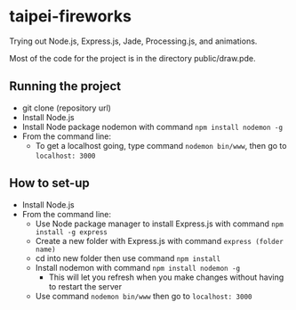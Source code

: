 # taipei-fireworks
Trying out Node.js, Express.js, Jade, Processing.js, and animations.

Most of the code for the project is in the directory public/draw.pde.

## Running the project
* git clone (repository url)
* Install Node.js
* Install Node package nodemon with command `npm install nodemon -g`
* From the command line:
  * To get a localhost going, type command `nodemon bin/www`, then go to `localhost: 3000`

## How to set-up
* Install Node.js
* From the command line:
  * Use Node package manager to install Express.js with command `npm install -g express`
  * Create a new folder with Express.js with command `express (folder name)`
  * cd into new folder then use command `npm install`
  * Install nodemon with command `npm install nodemon -g`
    * This will let you refresh when you make changes without having to restart the server
  * Use command `nodemon bin/www` then go to `localhost: 3000`
